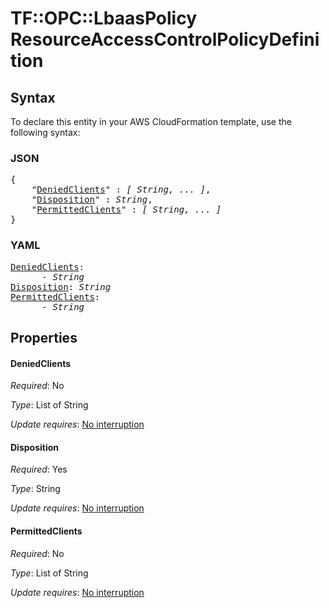 # TF::OPC::LbaasPolicy ResourceAccessControlPolicyDefinition

## Syntax

To declare this entity in your AWS CloudFormation template, use the following syntax:

### JSON

<pre>
{
    "<a href="#deniedclients" title="DeniedClients">DeniedClients</a>" : <i>[ String, ... ]</i>,
    "<a href="#disposition" title="Disposition">Disposition</a>" : <i>String</i>,
    "<a href="#permittedclients" title="PermittedClients">PermittedClients</a>" : <i>[ String, ... ]</i>
}
</pre>

### YAML

<pre>
<a href="#deniedclients" title="DeniedClients">DeniedClients</a>: <i>
      - String</i>
<a href="#disposition" title="Disposition">Disposition</a>: <i>String</i>
<a href="#permittedclients" title="PermittedClients">PermittedClients</a>: <i>
      - String</i>
</pre>

## Properties

#### DeniedClients

_Required_: No

_Type_: List of String

_Update requires_: [No interruption](https://docs.aws.amazon.com/AWSCloudFormation/latest/UserGuide/using-cfn-updating-stacks-update-behaviors.html#update-no-interrupt)

#### Disposition

_Required_: Yes

_Type_: String

_Update requires_: [No interruption](https://docs.aws.amazon.com/AWSCloudFormation/latest/UserGuide/using-cfn-updating-stacks-update-behaviors.html#update-no-interrupt)

#### PermittedClients

_Required_: No

_Type_: List of String

_Update requires_: [No interruption](https://docs.aws.amazon.com/AWSCloudFormation/latest/UserGuide/using-cfn-updating-stacks-update-behaviors.html#update-no-interrupt)

